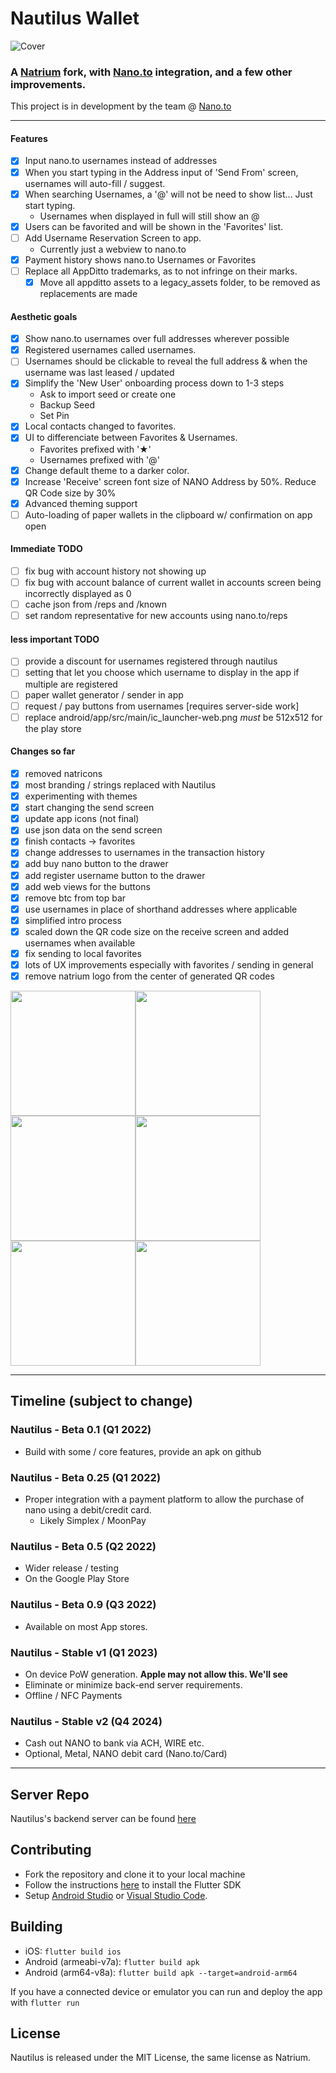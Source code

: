 # Nautilus Wallet

![Cover](/assets/banner.png)

### A [Natrium](https://github.com/appditto/natrium_wallet_flutter) fork, with [Nano.to](https://github.com/formsend/nano) integration, and a few other improvements.

This project is in development by the team @ [Nano.to](https://nano.to/development)


___

#### Features
- [x] Input nano.to usernames instead of addresses
- [x] When you start typing in the Address input of 'Send From' screen, usernames will auto-fill / suggest.
- [x] When searching Usernames, a '@' will not be need to show list... Just start typing.
   - Usernames when displayed in full will still show an @
- [x] Users can be favorited and will be shown in the 'Favorites' list.
- [ ] Add Username Reservation Screen to app.
   - Currently just a webview to nano.to
- [x] Payment history shows nano.to Usernames or Favorites
- [ ] Replace all AppDitto trademarks, as to not infringe on their marks. 
   - [x] Move all appditto assets to a legacy_assets folder, to be removed as replacements are made

#### Aesthetic goals
- [x] Show nano.to usernames over full addresses wherever possible
- [x] Registered usernames called usernames.
- [ ] Usernames should be clickable to reveal the full address & when the username was last leased / updated
- [x] Simplify the 'New User' onboarding process down to 1-3 steps
   - Ask to import seed or create one
   - Backup Seed
   - Set Pin
- [x] Local contacts changed to favorites.
- [x] UI to differenciate between Favorites & Usernames.
   - Favorites prefixed with '★'
   - Usernames prefixed with '@'
- [x] Change default theme to a darker color.
- [x] Increase 'Receive' screen font size of NANO Address by 50%. Reduce QR Code size by 30%
- [x] Advanced theming support
- [ ] Auto-loading of paper wallets in the clipboard w/ confirmation on app open

#### Immediate TODO
- [ ] fix bug with account history not showing up
- [ ] fix bug with account balance of current wallet in accounts screen being incorrectly displayed as 0
- [ ] cache json from /reps and /known
- [ ] set random representative for new accounts using nano.to/reps

#### less important TODO
- [ ] provide a discount for usernames registered through nautilus
- [ ] setting that let you choose which username to display in the app if multiple are registered
- [ ] paper wallet generator / sender in app
- [ ] request / pay buttons from usernames [requires server-side work]
- [ ] replace android/app/src/main/ic_launcher-web.png *must* be 512x512 for the play store

#### Changes so far
- [x] removed natricons
- [x] most branding / strings replaced with Nautilus
- [x] experimenting with themes
- [x] start changing the send screen
- [x] update app icons (not final)
- [x] use json data on the send screen
- [x] finish contacts -> favorites
- [x] change addresses to usernames in the transaction history
- [x] add buy nano button to the drawer
- [x] add register username button to the drawer
- [x] add web views for the buttons
- [x] remove btc from top bar
- [x] use usernames in place of shorthand addresses where applicable
- [x] simplified intro process
- [x] scaled down the QR code size on the receive screen and added usernames when available
- [x] fix sending to local favorites
- [x] lots of UX improvements especially with favorites / sending in general
- [x] remove natrium logo from the center of generated QR codes

<div style="display: flex; flex-direction: row">
   <img src="/screenshots/flutter_01.png" width="200">
   <img src="/screenshots/flutter_02.png" width="200">
</div>
<div style="display: flex; flex-direction: row">
   <img src="/screenshots/flutter_03.png" width="200">
   <img src="/screenshots/flutter_06.png" width="200">
</div>
<div style="display: flex; flex-direction: row">
   <img src="/screenshots/flutter_04.png" width="200">
   <img src="/screenshots/flutter_05.png" width="200">
</div>

___

## Timeline (subject to change)

### Nautilus - Beta 0.1 (Q1 2022)

- Build with some / core features, provide an apk on github

### Nautilus - Beta 0.25 (Q1 2022)
- Proper integration with a payment platform to allow the purchase of nano using a debit/credit card.
   - Likely Simplex / MoonPay

### Nautilus - Beta 0.5 (Q2 2022)

- Wider release / testing
- On the Google Play Store

### Nautilus - Beta 0.9 (Q3 2022)

- Available on most App stores.

### Nautilus - Stable v1 (Q1 2023)

- On device PoW generation. **Apple may not allow this. We'll see**
- Eliminate or minimize back-end server requirements.
- Offline / NFC Payments

### Nautilus - Stable v2 (Q4 2024)
- Cash out NANO to bank via ACH, WIRE etc.
- Optional, Metal, NANO debit card (Nano.to/Card)


___


## Server Repo

Nautilus's backend server can be found [here](https://github.com/fwd/nautilus-server)

## Contributing

* Fork the repository and clone it to your local machine
* Follow the instructions [here](https://flutter.io/docs/get-started/install) to install the Flutter SDK
* Setup [Android Studio](https://flutter.io/docs/development/tools/android-studio) or [Visual Studio Code](https://flutter.io/docs/development/tools/vs-code).

## Building

* iOS: `flutter build ios`
* Android (armeabi-v7a): `flutter build apk`
* Android (arm64-v8a): `flutter build apk --target=android-arm64`

If you have a connected device or emulator you can run and deploy the app with `flutter run`

## License

Nautilus is released under the MIT License, the same license as Natrium.
